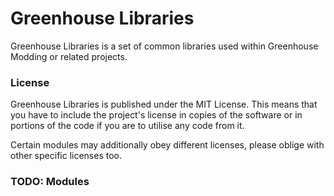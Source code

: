 # Greenhouse Libraries

Greenhouse Libraries is a set of common libraries used within Greenhouse Modding or related projects.

### License
Greenhouse Libraries is published under the MIT License. This means that you have to include the project's license in copies of the software or in portions of the code if you are to utilise any code from it.

Certain modules may additionally obey different licenses, please oblige with other specific licenses too.

### TODO: Modules